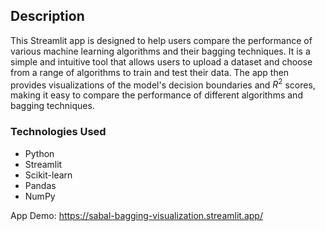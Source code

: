 ## Description
This Streamlit app is designed to help users compare the performance of various machine learning algorithms and their bagging techniques. It is a simple and intuitive tool that allows users to upload a dataset and choose from a range of algorithms to train and test their data. The app then provides visualizations of the model's decision boundaries and $R^2$ scores, making it easy to compare the performance of different algorithms and bagging techniques.

### Technologies Used
- Python
- Streamlit
- Scikit-learn
- Pandas
- NumPy

App Demo: https://sabal-bagging-visualization.streamlit.app/